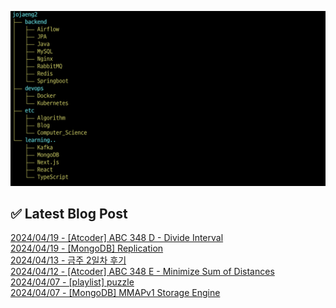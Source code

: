 ![image](./image/231205.png)

## ✅ Latest Blog Post

[2024/04/19 - [Atcoder] ABC 348 D - Divide Interval](http://blog.naver.com/ds4ouj/223421096127?fromRss=true&trackingCode=rss) <br/>
[2024/04/19 - [MongoDB] Replication](http://blog.naver.com/ds4ouj/223420937840?fromRss=true&trackingCode=rss) <br/>
[2024/04/13 - 금주 2일차 후기](http://blog.naver.com/ds4ouj/223414514063?fromRss=true&trackingCode=rss) <br/>
[2024/04/12 - [Atcoder] ABC 348 E - Minimize Sum of Distances](http://blog.naver.com/ds4ouj/223413883053?fromRss=true&trackingCode=rss) <br/>
[2024/04/07 - [playlist] puzzle](http://blog.naver.com/ds4ouj/223408625036?fromRss=true&trackingCode=rss) <br/>
[2024/04/07 - [MongoDB] MMAPv1 Storage Engine](http://blog.naver.com/ds4ouj/223408497806?fromRss=true&trackingCode=rss) <br/>
